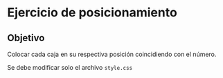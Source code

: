 # Ejercicio de posicionamiento

## Objetivo

Colocar cada caja en su respectiva posición coincidiendo con el número.

Se debe modificar solo el archivo `style.css`
